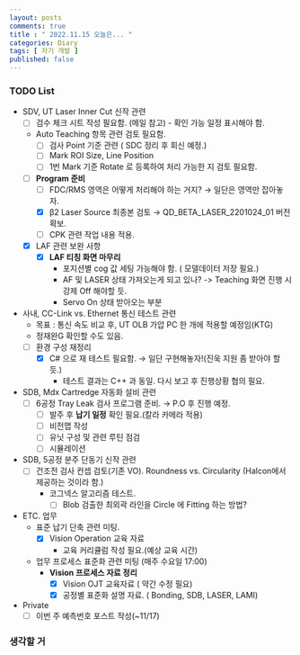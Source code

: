 ```yaml
---
layout: posts
comments: true
title : " 2022.11.15 오늘은... "
categories: Diary
tags: [ 자기 개발 ]
published: false
---
```


### TODO List
- SDV, UT Laser Inner Cut 신작 관련
   - [ ] 검수 체크 시트 작성 필요함. (메일 참고) - 확인 가능 일정 표시해야 함.
   - Auto Teaching 항목 관련 검토 필요함.
      - [ ] 검사 Point 기준 관련 ( SDC 정리 후 회신 예정.)
      - [ ] Mark ROI Size, Line Position
      - [ ] 1번 Mark 기준 Rotate 로 등록하여 처리 가능한 지 검토 필요함.
   - [ ] **Program 준비**
      - [ ] FDC/RMS 영역은 어떻게 처리해야 하는 거지? → 일단은 영역만 잡아놓자.
      - [x] β2 Laser Source 최종본 검토 → QD_BETA_LASER_2201024_01 버전 확보.
      - [ ] CPK 관련 작업 내용 적용.
   - [x] LAF 관련 보완 사항
      - [x] **LAF 티칭 화면 마무리**
         - 포지션별 cog 값 세팅 가능해야 함. ( 모델데이터 저장 필요.)
         - AF 및 LASER 상태 가져오는게 되고 있나? -> Teaching 화면 진행 시 강제 Off 해야할 듯.
         - Servo On 상태 받아오는 부분

- 사내, CC-Link vs. Ethernet 통신 테스트 관련
   - 목표 : 통신 속도 비교 후, UT OLB 가압 PC 한 개에 적용할 예정임(KTG)
   - 정재완G 확인할 수도 있음.
   - [ ] 환경 구성 재정리
      - [x] C# 으로 재 테스트 필요함. → 일단 구현해놓자!(진욱 지원 좀 받아야 할 듯.)
         - 테스트 결과는 C++ 과 동일. 다시 보고 후 진행상황 협의 필요.

- SDB, Mdx Cartredge 자동화 설비 관련
   - [ ] 6공정 Tray Leak 검사 프로그램 준비. → P.O 후 진행 예정.
      - [ ] 발주 후 **납기 일정** 확인 필요.(칼라 카메라 적용)
      - [ ] 비전맵 작성
      - [ ] 유닛 구성 및 관련 루틴 점검
      - [ ] 시뮬레이션

- SDB, 5공정 분주 단동기 신작 관련
   - [ ] 건조전 검사 컨셉 검토(기존 VO). Roundness vs. Circularity (Halcon에서 제공하는 것이라 함.)
      - 코그넥스 알고리즘 테스트. 
         - [ ] Blob 검출한 최외곽 라인을 Circle 에 Fitting 하는 방법?

- ETC. 업무
   - 표준 납기 단축 관련 미팅.
      - [x] Vision Operation 교육 자료
         - 교육 커리큘럼 작성 필요.(예상 교육 시간)
   
   - 업무 프로세스 표준화 관련 미팅 (매주 수요일 17:00)
      - **Vision 프로세스 자료 정리**
         - [x] Vision OJT 교육자료 ( 약간 수정 필요)
         - [x] 공정별 표준화 설명 자료. ( Bonding, SDB, LASER, LAMI)

- Private
   - [ ] 이번 주 예측번호 포스트 작성(~11/17)

### 생각할 거




